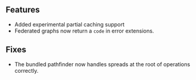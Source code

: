 ## Features

- Added experimental partial caching support
- Federated graphs now return a `code` in error extensions.

## Fixes

- The bundled pathfinder now handles spreads at the root of operations
  correctly.
